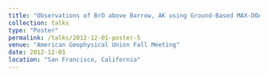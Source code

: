 ```yaml
---
title: "Observations of BrO above Barrow, AK using Ground-Based MAX-DOAS: Investigating Effects of Surface Chemistry on Observed BrO Boundary Layer Vertical Column Densities"
collection: talks
type: "Poster"
permalink: /talks/2012-12-01-poster-5
venue: "American Geophysical Union Fall Meeting"
date: 2012-12-01
location: "San Francisco, California"
---
```

